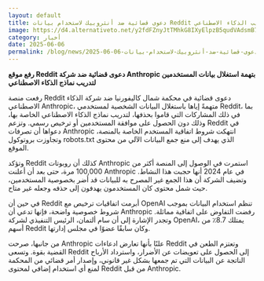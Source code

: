 ```yaml
---
layout: default
title: دعوى قضائية ضد أنثروبيك لاستخدام بيانات Reddit في تدريب الذكاء الاصطناعي.
image: https://d4.alternativeto.net/y2fdFZnyJtTMhkG8IXyElpzB5qudVAdsmB7QRkx377A/rs:fill:1520:760:0/g:ce:0:0/YWJzOi8vZGlzdC9jb250ZW50LzE3NDkxNjUyMjA1MDcucG5n.png
category: أخبار
date: 2025-06-06
permalink: /blog/news/2025-06-06-دعوى-قضائية-ضد-أنثروبيك-لاستخدام-بيانات-reddit-في-تدريب-الذكاء-الاصطناعي/
---
```


**رفع موقع Reddit دعوى قضائية ضد شركة Anthropic بتهمة استغلال بيانات المستخدمين لتدريب نماذج الذكاء الاصطناعي**

رفعت منصة Reddit دعوى قضائية في محكمة شمال كاليفورنيا ضد شركة الذكاء الاصطناعي Anthropic، متهمةً إياها باستغلال البيانات الشخصية لمستخدمي Reddit، بما في ذلك المشاركات التي قاموا بحذفها، لتدريب نماذج الذكاء الاصطناعي الخاصة بها، وذلك دون الحصول على موافقة المستخدمين أو ترخيص رسمي. وتزعم Reddit في دعواها أن تصرفات Anthropic انتهكت شروط اتفاقية المستخدم الخاصة بالمنصة، وتجاوزت بروتوكول robots.txt الذي يهدف إلى منع جمع البيانات الآلي من محتوى الموقع.

وتؤكد Reddit كذلك أن روبوتات Anthropic استمرت في الوصول إلى المنصة أكثر من 100,000 مرة، حتى بعد أن أعلنت Anthropic في عام 2024 أنها حجبت هذا النشاط. وتضيف الشركة أن هذا الجمع غير المصرح به للبيانات قد أضر بخصوصية المستخدمين، حيث شمل محتوى كان المستخدمون يهدفون إلى حذفه وجعله غير متاح.

في حين أن Reddit أبرمت اتفاقيات ترخيص مع OpenAI تنظم استخدام البيانات بموجب شروط خصوصية واضحة، فإنها تدعي أن Anthropic رفضت التفاوض على اتفاقية مماثلة. وتجدر الإشارة إلى أن سام ألتمان، الرئيس التنفيذي لشركة OpenAI، يمتلك 8.7٪ من أسهم Reddit وكان سابقًا عضوًا في مجلس إدارتها.

من جانبها، صرحت Anthropic علنًا بأنها تعارض ادعاءات Reddit وتعتزم الطعن في القضية بقوة. وتسعى Reddit إلى الحصول على تعويضات عن الأضرار، واسترداد الأرباح الناتجة عن البيانات التي تم جمعها بشكل غير قانوني، وإصدار أمر قضائي من المحكمة لمنع أي استخدام إضافي لمحتوى Reddit من قبل Anthropic.
